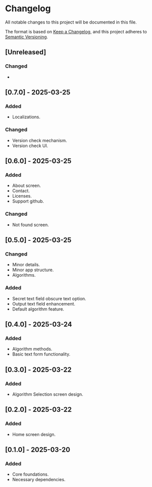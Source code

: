 # Changelog

All notable changes to this project will be documented in this file.

The format is based on [Keep a Changelog](https://keepachangelog.com/en/1.1.0/),
and this project adheres to [Semantic Versioning](https://semver.org/spec/v2.0.0.html).

## [Unreleased]

### Changed

-

## [0.7.0] - 2025-03-25

### Added

- Localizations.

### Changed

- Version check mechanism.
- Version check UI.

## [0.6.0] - 2025-03-25

### Added

- About screen.
- Contact.
- Licenses.
- Support github.

### Changed

- Not found screen.

## [0.5.0] - 2025-03-25

### Changed

- Minor details.
- Minor app structure.
- Algorithms.

### Added

- Secret text field obscure text option.
- Output text field enhancement.
- Default algorithm feature.

## [0.4.0] - 2025-03-24

### Added

- Algorithm methods.
- Basic text form functionality.

## [0.3.0] - 2025-03-22

### Added

- Algorithm Selection screen design.

## [0.2.0] - 2025-03-22

### Added

- Home screen design.

## [0.1.0] - 2025-03-20

### Added

- Core foundations.
- Necessary dependencies.

